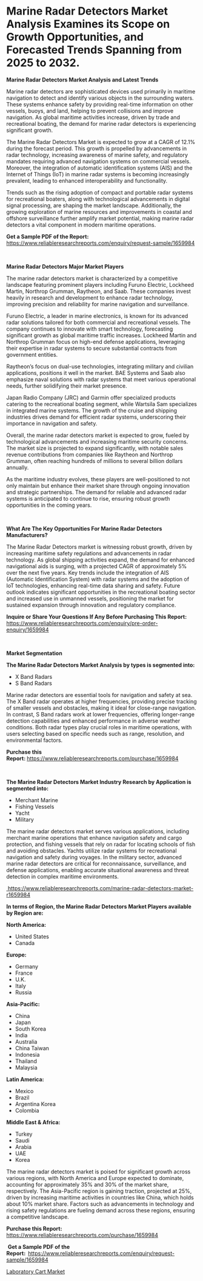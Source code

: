 <p><h1>Marine Radar Detectors Market Analysis Examines its Scope on Growth Opportunities, and Forecasted Trends Spanning from 2025 to 2032.</h1></p><p><strong>Marine Radar Detectors Market Analysis and Latest Trends</strong></p>
<p><p>Marine radar detectors are sophisticated devices used primarily in maritime navigation to detect and identify various objects in the surrounding waters. These systems enhance safety by providing real-time information on other vessels, buoys, and land, helping to prevent collisions and improve navigation. As global maritime activities increase, driven by trade and recreational boating, the demand for marine radar detectors is experiencing significant growth.</p><p>The Marine Radar Detectors Market is expected to grow at a CAGR of 12.1% during the forecast period. This growth is propelled by advancements in radar technology, increasing awareness of marine safety, and regulatory mandates requiring advanced navigation systems on commercial vessels. Moreover, the integration of automatic identification systems (AIS) and the Internet of Things (IoT) in marine radar systems is becoming increasingly prevalent, leading to enhanced interoperability and functionality.</p><p>Trends such as the rising adoption of compact and portable radar systems for recreational boaters, along with technological advancements in digital signal processing, are shaping the market landscape. Additionally, the growing exploration of marine resources and improvements in coastal and offshore surveillance further amplify market potential, making marine radar detectors a vital component in modern maritime operations.</p></p>
<p><strong>Get a Sample PDF of the Report:&nbsp;</strong> <a href="https://www.reliableresearchreports.com/enquiry/request-sample/1659984?utm_campaign=2794&utm_medium=2&utm_source=Github&utm_content=ia&utm_term=10042025&utm_id=marine-radar-detectors">https://www.reliableresearchreports.com/enquiry/request-sample/1659984</a></p>
<p>&nbsp;</p>
<p><strong>Marine Radar Detectors Major Market Players</strong></p>
<p><p>The marine radar detectors market is characterized by a competitive landscape featuring prominent players including Furuno Electric, Lockheed Martin, Northrop Grumman, Raytheon, and Saab. These companies invest heavily in research and development to enhance radar technology, improving precision and reliability for marine navigation and surveillance.</p><p>Furuno Electric, a leader in marine electronics, is known for its advanced radar solutions tailored for both commercial and recreational vessels. The company continues to innovate with smart technology, forecasting significant growth as global maritime traffic increases. Lockheed Martin and Northrop Grumman focus on high-end defense applications, leveraging their expertise in radar systems to secure substantial contracts from government entities.</p><p>Raytheon’s focus on dual-use technologies, integrating military and civilian applications, positions it well in the market. BAE Systems and Saab also emphasize naval solutions with radar systems that meet various operational needs, further solidifying their market presence.</p><p>Japan Radio Company (JRC) and Garmin offer specialized products catering to the recreational boating segment, while Wartsila Sam specializes in integrated marine systems. The growth of the cruise and shipping industries drives demand for efficient radar systems, underscoring their importance in navigation and safety.</p><p>Overall, the marine radar detectors market is expected to grow, fueled by technological advancements and increasing maritime security concerns. The market size is projected to expand significantly, with notable sales revenue contributions from companies like Raytheon and Northrop Grumman, often reaching hundreds of millions to several billion dollars annually.</p><p>As the maritime industry evolves, these players are well-positioned to not only maintain but enhance their market share through ongoing innovation and strategic partnerships. The demand for reliable and advanced radar systems is anticipated to continue to rise, ensuring robust growth opportunities in the coming years.</p></p>
<p>&nbsp;</p>
<p><strong>What Are The Key Opportunities For Marine Radar Detectors Manufacturers?</strong></p>
<p><p>The Marine Radar Detectors market is witnessing robust growth, driven by increasing maritime safety regulations and advancements in radar technology. As global shipping activities expand, the demand for enhanced navigational aids is surging, with a projected CAGR of approximately 5% over the next five years. Key trends include the integration of AIS (Automatic Identification System) with radar systems and the adoption of IoT technologies, enhancing real-time data sharing and safety. Future outlook indicates significant opportunities in the recreational boating sector and increased use in unmanned vessels, positioning the market for sustained expansion through innovation and regulatory compliance.</p></p>
<p><strong>Inquire or Share Your Questions If Any Before Purchasing This Report:</strong> <a href="https://www.reliableresearchreports.com/enquiry/pre-order-enquiry/1659984?utm_campaign=2794&utm_medium=2&utm_source=Github&utm_content=ia&utm_term=10042025&utm_id=marine-radar-detectors">https://www.reliableresearchreports.com/enquiry/pre-order-enquiry/1659984</a></p>
<p>&nbsp;</p>
<p><strong>Market Segmentation</strong></p>
<p><strong>The Marine Radar Detectors Market Analysis by types is segmented into:</strong></p>
<p><ul><li>X Band Radars</li><li>S Band Radars</li></ul></p>
<p><p>Marine radar detectors are essential tools for navigation and safety at sea. The X Band radar operates at higher frequencies, providing precise tracking of smaller vessels and obstacles, making it ideal for close-range navigation. In contrast, S Band radars work at lower frequencies, offering longer-range detection capabilities and enhanced performance in adverse weather conditions. Both radar types play crucial roles in maritime operations, with users selecting based on specific needs such as range, resolution, and environmental factors.</p></p>
<p><strong>Purchase this Report:&nbsp;</strong><a href="https://www.reliableresearchreports.com/purchase/1659984?utm_campaign=2794&utm_medium=2&utm_source=Github&utm_content=ia&utm_term=10042025&utm_id=marine-radar-detectors">https://www.reliableresearchreports.com/purchase/1659984</a></p>
<p>&nbsp;</p>
<p><strong>The Marine Radar Detectors Market Industry Research by Application is segmented into:</strong></p>
<p><ul><li>Merchant Marine</li><li>Fishing Vessels</li><li>Yacht</li><li>Military</li></ul></p>
<p><p>The marine radar detectors market serves various applications, including merchant marine operations that enhance navigation safety and cargo protection, and fishing vessels that rely on radar for locating schools of fish and avoiding obstacles. Yachts utilize radar systems for recreational navigation and safety during voyages. In the military sector, advanced marine radar detectors are critical for reconnaissance, surveillance, and defense applications, enabling accurate situational awareness and threat detection in complex maritime environments.</p></p>
<p><a href="https://www.reliableresearchreports.com/marine-radar-detectors-market-r1659984?utm_campaign=2794&utm_medium=2&utm_source=Github&utm_content=ia&utm_term=10042025&utm_id=marine-radar-detectors">&nbsp;https://www.reliableresearchreports.com/marine-radar-detectors-market-r1659984</a></p>
<p><strong>In terms of Region, the Marine Radar Detectors Market Players available by Region are:</strong></p>
<p>
    <p> <strong> North America: </strong>
        <ul>
            <li>United States</li>
            <li>Canada</li>
        </ul>
        </p> 
    <p> <strong> Europe: </strong>
        <ul>
            <li>Germany</li>
            <li>France</li>
            <li>U.K.</li>
            <li>Italy</li>
            <li>Russia</li>
        </ul>
        </p> 
    <p> <strong> Asia-Pacific: </strong>
        <ul>
            <li>China</li>
            <li>Japan</li>
            <li>South Korea</li>
            <li>India</li>
            <li>Australia</li>
            <li>China Taiwan</li>
            <li>Indonesia</li>
            <li>Thailand</li>
            <li>Malaysia</li>
        </ul>
        </p> 
    <p> <strong> Latin America: </strong>
        <ul>
            <li>Mexico</li>
            <li>Brazil</li>
            <li>Argentina Korea</li>
            <li>Colombia</li>
        </ul>
        </p> 
    <p> <strong> Middle East & Africa: </strong>
        <ul>
            <li>Turkey</li>
            <li>Saudi</li>
            <li>Arabia</li>
            <li>UAE</li>
            <li>Korea</li>
        </ul>
    </p>
    </p>
<p><p>The marine radar detectors market is poised for significant growth across various regions, with North America and Europe expected to dominate, accounting for approximately 35% and 30% of the market share, respectively. The Asia-Pacific region is gaining traction, projected at 25%, driven by increasing maritime activities in countries like China, which holds about 10% market share. Factors such as advancements in technology and rising safety regulations are fueling demand across these regions, ensuring a competitive landscape.</p></p>
<p><strong>Purchase this Report: </strong><a href="https://www.reliableresearchreports.com/purchase/1659984?utm_campaign=2794&utm_medium=2&utm_source=Github&utm_content=ia&utm_term=10042025&utm_id=marine-radar-detectors">https://www.reliableresearchreports.com/purchase/1659984</a></p>
<p>&nbsp;<strong>Get a Sample PDF of the Report:&nbsp;&nbsp;</strong><a href="https://www.reliableresearchreports.com/enquiry/request-sample/1659984?utm_campaign=2794&utm_medium=2&utm_source=Github&utm_content=ia&utm_term=10042025&utm_id=marine-radar-detectors">https://www.reliableresearchreports.com/enquiry/request-sample/1659984</a></p>
<p><strong></strong></p>
<p><p><a href="https://github.com/iperitvik8/Market-Research-Report-List-1/blob/main/laboratory-cart-market.md?utm_campaign=2794&utm_medium=2&utm_source=Github&utm_content=ia&utm_term=10042025&utm_id=marine-radar-detectors">Laboratory Cart Market</a></p></p>